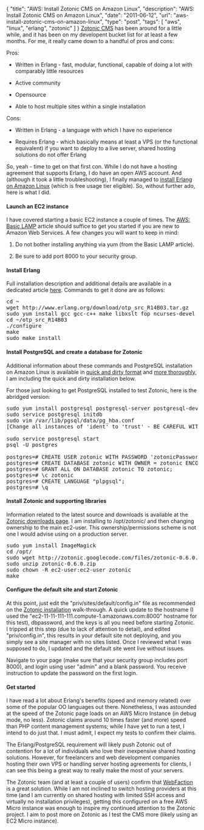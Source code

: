 {
  "title": "AWS: Install Zotonic CMS on Amazon Linux",
  "description": "AWS: Install Zotonic CMS on Amazon Linux",
  "date": "2011-06-12",
  "url": "aws-install-zotonic-cms-on-amazon-linux",
  "type": "post",
  "tags": [
    "aws",
    "linux",
    "erlang",
    "zotonic"
  ]
}
[Zotonic CMS](http://zotonic.com/) has been around for a little while, and it has been on my developent bucket list for at least a few months.  For me, it really came down to a handful of pros and cons:

Pros:

*   Written in Erlang - fast, modular, functional, capable of doing a lot with comparably little resources

*   Active community

*   Opensource

*   Able to host multiple sites within a single installation 

Cons:

*   Written in Erlang - a language with which I have no experience

*   Requires Erlang - which basically means at least a VPS (or the functional equivalent) if you want to deploy to a live server, shared hosting solutions do not offer Erlang

So, yeah - time to get on that first con.  While I do not have a hosting agreement that supports Erlang, I do have an open AWS account.  And (although it took a little troubleshooting), I finally managed to [install Erlang on Amazon Linux](http://imperialwicket.com/aws-install-erlang-otp-on-amazon-linux) (which is free usage tier eligible).  So, without further ado, here is what I did.

#### Launch an EC2 instance

I have covered starting a basic EC2 instance a couple of times.  The [AWS: Basic LAMP](http://imperialwicket.com/aws-building-a-lamp-instance) article should suffice to get you started if you are new to Amazon Web Services.  A few changes you will want to keep in mind:  

1.  Do not bother installing anything via yum (from the Basic LAMP article).

2.  Be sure to add port 8000 to your security group.

#### Install Erlang

Full installation description and additional details are available in a dedicated article [here](http://imperialwicket.com/aws-install-erlang-otp-on-amazon-linux).  Commands to get it done are as follows:

<pre>
cd ~
wget http://www.erlang.org/download/otp_src_R14B03.tar.gz
sudo yum install gcc gcc-c++ make libxslt fop ncurses-devel openssl-devel *openjdk-devel unixODBC unixODBC-devel
cd ~/otp_src_R14B03
./configure
make
sudo make install
</pre>

#### Install PostgreSQL and create a database for Zotonic

Additional information about these commands and PostgreSQL installation on Amazon Linux is available in [quick and dirty format](http://imperialwicket.com/aws-install-postgresql-on-amazon-linux-quick-and-dirty) and [more thoroughly](http://imperialwicket.com/aws-install-postgresql-90-on-amazon-linux), I am including the quick and dirty installation below.

For those just looking to get PostgreSQL installed to test Zotonic, here is the abridged version:
<pre>
sudo yum install postgresql postgresql-server postgresql-devel postgresql-contrib
sudo service postgresql initdb
sudo vim /var/lib/pgsql/data/pg_hba.conf
[Change all instances of 'ident' to 'trust' - BE CAREFUL WITH THIS IN PRODUCTION]

sudo service postgresql start
psql -U postgres

postgres=# CREATE USER zotonic WITH PASSWORD 'zotonicPassword';
postgres=# CREATE DATABASE zotonic WITH OWNER = zotonic ENCODING = 'UTF8';
postgres=# GRANT ALL ON DATABASE zotonic TO zotonic;
postgres=# \c zotonic
postgres=# CREATE LANGUAGE "plpgsql";
postgres=# \q
</pre>

#### Install Zotonic and supporting libraries

Information related to the latest source and downloads is available at the [Zotonic downloads page](http://zotonic.com/download).  I am installing to /opt/zotonic/ and then changing ownership to the main ec2-user.  This ownership/permissions scheme is not one I would advise using on a production server.

<pre>
sudo yum install ImageMagick
cd /opt/
sudo wget http://zotonic.googlecode.com/files/zotonic-0.6.0.zip
sudo unzip zotonic-0.6.0.zip
sudo chown -R ec2-user:ec2-user zotonic
make
</pre>

#### Configure the default site and start Zotonic

At this point, just edit the "priv/sites/default/config.in" file as recommended on the [Zotonic installation](http://zotonic.com/install) walk-through.  A quick update to the hostname (I used the "ec2-11-11-111-111.compute-1.amazonaws.com:8000" hostname for this test), dbpassword, and the keys is all you need before starting Zotonic.  I tripped at this step (due to lack of attention to detail), and edited "priv/config.in", this results in your default site not deploying, and you simply see a site manager with no sites listed.  Once I reviewed what I was supposed to do, I updated and the default site went live without issues.

Navigate to your page (make sure that your security group includes port 8000), and login using user "admin" and a blank password.  You receive instruction to update the password on the first login.

#### Get started

I have read a lot about Erlang's benefits (speed and memory related) over some of the popular OO languages out there.  Nonetheless, I was astounded at the speed of the Zotonic page loads on an AWS Micro Instance (in debug mode, no less).  Zotonic claims around 10 times faster (and more) speed than PHP content management systems; while I have yet to run a test, I intend to do just that.  I must admit, I expect my tests to confirm their claims.

The Erlang/PostgreSQL requirement will likely push Zotonic out of contention for a lot of individuals who love their inexpensive shared hosting solutions.  However, for freelancers and web development companies hosting their own VPS or handling server hosting agreements for clients, I can see this being a great way to really make the most of your servers.  

The Zotonic team (and at least a couple of users) confirm that [WebFaction](http://www.webfaction.com/) is a great solution.  While I am not inclined to switch hosting providers at this time (and I am currently on shared hosting with limited SSH access and virtually no installation privileges), getting this configured on a free AWS Micro instance was enough to inspire my continued attention to the Zotonic project.  I aim to post more on Zotonic as I test the CMS more (likely using an EC2 Micro instance).
